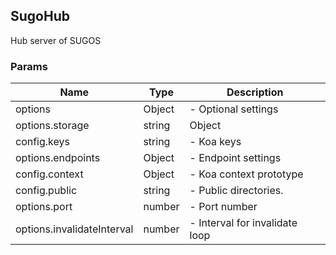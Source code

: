 ## SugoHub

Hub server of SUGOS

### Params

| Name | Type | Description |
| ----- | --- | -------- |
| options | Object | - Optional settings |
| options.storage | string|Object | -  Storage options |
| config.keys | string | - Koa keys |
| options.endpoints | Object | - Endpoint settings |
| config.context | Object | - Koa context prototype |
| config.public | string | - Public directories. |
| options.port | number | - Port number |
| options.invalidateInterval | number | - Interval for invalidate loop |

